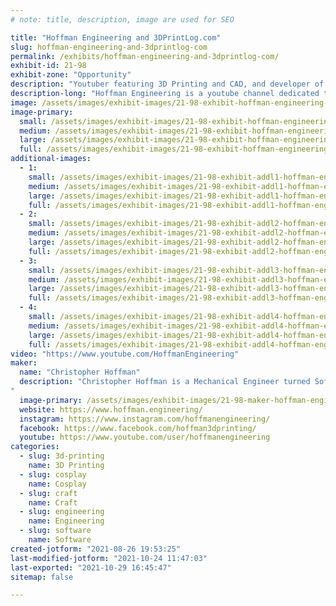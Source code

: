 ```yaml
---
# note: title, description, image are used for SEO

title: "Hoffman Engineering and 3DPrintLog.com"
slug: hoffman-engineering-and-3dprintlog-com
permalink: /exhibits/hoffman-engineering-and-3dprintlog-com/
exhibit-id: 21-98
exhibit-zone: "Opportunity"
description: "Youtuber featuring 3D Printing and CAD, and developer of 3DPrintLog.com"
description-long: "Hoffman Engineering is a youtube channel dedicated to 3D Printing, 3D Scanning, and Computer Aided Design. We also develop 3DPrintLog.com, a free website for makers to track their 3D prints and filament usage. With everything from cosplay props, animatronic pokemon, custom bobble heads, we share both our successes, and more importantly failures, with our community for other to learn from!"
image: /assets/images/exhibit-images/21-98-exhibit-hoffman-engineering-and-3dprintlog-com-hoffmanengineeringtable-large.png
image-primary: 
  small: /assets/images/exhibit-images/21-98-exhibit-hoffman-engineering-and-3dprintlog-com-hoffmanengineeringtable-small.png
  medium: /assets/images/exhibit-images/21-98-exhibit-hoffman-engineering-and-3dprintlog-com-hoffmanengineeringtable-medium.png
  large: /assets/images/exhibit-images/21-98-exhibit-hoffman-engineering-and-3dprintlog-com-hoffmanengineeringtable-large.png
  full: /assets/images/exhibit-images/21-98-exhibit-hoffman-engineering-and-3dprintlog-com-hoffmanengineeringtable-full.png
additional-images: 
  - 1:
    small: /assets/images/exhibit-images/21-98-exhibit-addl1-hoffman-engineering-and-3dprintlog-com-antman-small.PNG
    medium: /assets/images/exhibit-images/21-98-exhibit-addl1-hoffman-engineering-and-3dprintlog-com-antman-medium.PNG
    large: /assets/images/exhibit-images/21-98-exhibit-addl1-hoffman-engineering-and-3dprintlog-com-antman-large.PNG
    full: /assets/images/exhibit-images/21-98-exhibit-addl1-hoffman-engineering-and-3dprintlog-com-antman-full.PNG
  - 2:
    small: /assets/images/exhibit-images/21-98-exhibit-addl2-hoffman-engineering-and-3dprintlog-com-hoffmansitelogo-small.png
    medium: /assets/images/exhibit-images/21-98-exhibit-addl2-hoffman-engineering-and-3dprintlog-com-hoffmansitelogo-medium.png
    large: /assets/images/exhibit-images/21-98-exhibit-addl2-hoffman-engineering-and-3dprintlog-com-hoffmansitelogo-large.png
    full: /assets/images/exhibit-images/21-98-exhibit-addl2-hoffman-engineering-and-3dprintlog-com-hoffmansitelogo-full.png
  - 3:
    small: /assets/images/exhibit-images/21-98-exhibit-addl3-hoffman-engineering-and-3dprintlog-com-logo-2-cropped-scaled-small.jpg
    medium: /assets/images/exhibit-images/21-98-exhibit-addl3-hoffman-engineering-and-3dprintlog-com-logo-2-cropped-scaled-medium.jpg
    large: /assets/images/exhibit-images/21-98-exhibit-addl3-hoffman-engineering-and-3dprintlog-com-logo-2-cropped-scaled-large.jpg
    full: /assets/images/exhibit-images/21-98-exhibit-addl3-hoffman-engineering-and-3dprintlog-com-logo-2-cropped-scaled-full.jpg
  - 4:
    small: /assets/images/exhibit-images/21-98-exhibit-addl4-hoffman-engineering-and-3dprintlog-com-vlcsnap-2021-07-17-14h38m42s054-small.png
    medium: /assets/images/exhibit-images/21-98-exhibit-addl4-hoffman-engineering-and-3dprintlog-com-vlcsnap-2021-07-17-14h38m42s054-medium.png
    large: /assets/images/exhibit-images/21-98-exhibit-addl4-hoffman-engineering-and-3dprintlog-com-vlcsnap-2021-07-17-14h38m42s054-large.png
    full: /assets/images/exhibit-images/21-98-exhibit-addl4-hoffman-engineering-and-3dprintlog-com-vlcsnap-2021-07-17-14h38m42s054-full.png
video: "https://www.youtube.com/HoffmanEngineering"
maker: 
  name: "Christopher Hoffman"
  description: "Christopher Hoffman is a Mechanical Engineer turned Software Developer, Youtuber, and 3D Printing enthusiast located in Tampa, Florida. After graduating with a Bachelor’s of Science in Mechanical Engineering from the University of Florida in 2014, he has dedicated himself to the fields of 3D printing, 3D scanning, and Computer Aided Design. Chris enjoys sharing his passion for Making with the Youtube community, running a Youtube channel called Hoffman Engineering. There he showcases his own projects ranging from 3D printed, animatronic Pokemon to the latest in open-source CAD software. While waiting on his 3D prints to finish or his videos to render, Chris can be found at the Tampa Hackerspace, where he regularly gives demos of the successes and failures of his personal projects. He enjoys teaching classes on 3D modeling at the hackerspace, inviting the community to learn from his mistakes. Chris can be found on Youtube as Hoffman Engineering, or on twitter @TheChrisHoffman
"
  image-primary: /assets/images/exhibit-images/21-98-maker-hoffman-engineering-and-3dprintlog-com-img-20190727-104045-1-medium.jpg
  website: https://www.hoffman.engineering/
  instagram: https://www.instagram.com/hoffmanengineering/
  facebook: https://www.facebook.com/hoffman3dprinting/
  youtube: https://www.youtube.com/user/hoffmanengineering
categories: 
  - slug: 3d-printing
    name: 3D Printing
  - slug: cosplay
    name: Cosplay
  - slug: craft
    name: Craft
  - slug: engineering
    name: Engineering
  - slug: software
    name: Software
created-jotform: "2021-08-26 19:53:25"
last-modified-jotform: "2021-10-24 11:47:03"
last-exported: "2021-10-29 16:45:47"
sitemap: false

---
```

